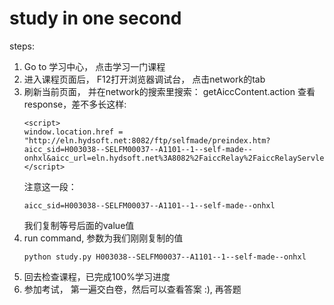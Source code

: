 
# study in one second

steps:

1. Go to 学习中心， 点击学习一门课程
2. 进入课程页面后， F12打开浏览器调试台， 点击network的tab
3. 刷新当前页面， 并在network的搜索里搜索： getAiccContent.action
    查看response，差不多长这样:
    ```
    <script>
	window.location.href = "http://eln.hydsoft.net:8082/ftp/selfmade/preindex.htm?aicc_sid=H003038--SELFM00037--A1101--1--self-made--onhxl&aicc_url=eln.hydsoft.net%3A8082%2FaiccRelay%2FaiccRelayServlet&aujid=SELFM00037001001000X020001&CBTLAUNCH=SELFM00037_X_A1101_X_http%3A%2F%2Feln.hydsoft.net%3A8082%2Fftp%2Fselfmade%2FSELFM00037%2FSELFM00037_B11_8v4f_File.swf%26convert%3Dtrue";
    </script>
    ```
    注意这一段：
    ```
    aicc_sid=H003038--SELFM00037--A1101--1--self-made--onhxl
    ```
    我们复制等号后面的value值
5. run command, 参数为我们刚刚复制的值
    ```
    python study.py H003038--SELFM00037--A1101--1--self-made--onhxl
    ```
6. 回去检查课程，已完成100%学习进度
7. 参加考试， 第一遍交白卷，然后可以查看答案 :), 再答题